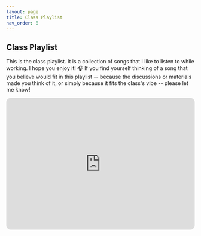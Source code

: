 ```yaml
---
layout: page
title: Class Playlist
nav_order: 8
---
```


## Class Playlist

This is the class playlist. It is a collection of songs that I like to listen to while working. I hope you enjoy it! 🎧 If you find yourself thinking of a song that you believe would fit in this playlist -- because the discussions or materials made you think of it, or simply because it fits the class's vibe -- please let me know!

<iframe style="border-radius:12px" src="https://open.spotify.com/embed/playlist/7ctILMMSCezrTrsBVxbSnm?utm_source=generator" width="100%" height="352" frameBorder="0" allowfullscreen="" allow="autoplay; clipboard-write; encrypted-media; fullscreen; picture-in-picture" loading="lazy"></iframe>